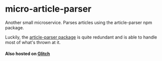 # micro-article-parser
Another small microservice. Parses articles using the article-parser npm package.

Luckily, the [article-parser package](https://github.com/ndaidong/article-parser) is quite redundant and is able to handle most of what's thrown at it. 

#### Also hosted on [Glitch](https://article-parser-server.glitch.me)
